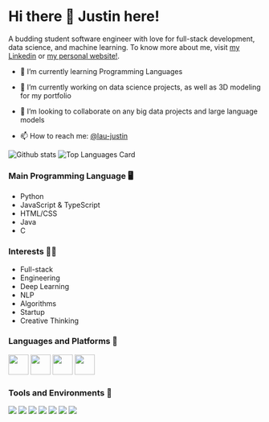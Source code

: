 


# Hi there 👋 Justin here!

<p>
A budding student software engineer with love for full-stack development, data science, and machine learning. To know more about me, visit <a href="https://www.linkedin.com/in/lau-justin/">my Linkedin</a> or  <a href="https://jlau.surge.sh/">my personal website!</a>.
</p>

- 🌱 I’m currently learning Programming Languages 
- 🔭 I’m currently working on data science projects, as well as 3D modeling for my portfolio 

- 🤝 I’m looking to collaborate on any big data projects and large language models 
- 📫 How to reach me: <a href="https://www.linkedin.com/in/lau-justin/">@lau-justin</a>


![Github stats](https://github-readme-stats.vercel.app/api?username=j-ylau&theme=highcontrast&show_icons=true&count_private=true)
![Top Languages Card](https://github-readme-stats.vercel.app/api/top-langs/?username=j-ylau&layout=compact)


### Main Programming Language :desktop_computer: 
- Python
- JavaScript & TypeScript
- HTML/CSS
- Java
- C
  


### Interests 👨‍💻
- Full-stack
- Engineering
- Deep Learning
- NLP
- Algorithms
- Startup
- Creative Thinking


### Languages and Platforms 🦄

<code><img height="40" src="https://raw.githubusercontent.com/shinokada/shinokada/master/assets/python.png"></code>
<code><img height="40" src="https://raw.githubusercontent.com/shinokada/shinokada/master/assets/jupyter-notebook.png"></code>
<code><img height="40" src="https://raw.githubusercontent.com/shinokada/shinokada/master/assets/javascript.png"></code>
<code><img height="40" src="https://raw.githubusercontent.com/shinokada/shinokada/master/assets/visual-studio-code.png"></code>


### Tools and Environments 🔧
<p>
<img src="https://img.shields.io/badge/OS-Windows-organge?logo=Windows">
<img src="https://img.shields.io/badge/OS-Linux-organge?logo=Linux">
<img src="https://img.shields.io/badge/OS-Chrome-organge?logo=Chrome">
<img src="https://img.shields.io/badge/Editor-VSCode-green?logo=Visual%20Studio%20Code">
<img src="https://img.shields.io/badge/Cloud-Azure-green?logo=Microsoft%20Azure">
<img src="https://img.shields.io/badge/Library-scikit-red">
<img src="https://img.shields.io/badge/Library-Tensorflow-red?logo=Tensorflow">
</a>
</p>



